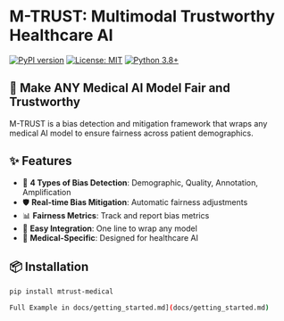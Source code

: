 # M-TRUST: Multimodal Trustworthy Healthcare AI

[![PyPI version](https://badge.fury.io/py/mtrust-medical.svg)](https://badge.fury.io/py/mtrust-medical)
[![License: MIT](https://img.shields.io/badge/License-MIT-yellow.svg)](https://opensource.org/licenses/MIT)
[![Python 3.8+](https://img.shields.io/badge/python-3.8+-blue.svg)](https://www.python.org/downloads/)

## 🏥 Make ANY Medical AI Model Fair and Trustworthy

M-TRUST is a bias detection and mitigation framework that wraps any medical AI model to ensure fairness across patient demographics.

## ✨ Features

- 🎯 **4 Types of Bias Detection**: Demographic, Quality, Annotation, Amplification
- 🛡️ **Real-time Bias Mitigation**: Automatic fairness adjustments
- 📊 **Fairness Metrics**: Track and report bias metrics
- 🔧 **Easy Integration**: One line to wrap any model
- 🏥 **Medical-Specific**: Designed for healthcare AI

## 📦 Installation

```bash
pip install mtrust-medical

Full Example in docs/getting_started.md](docs/getting_started.md)